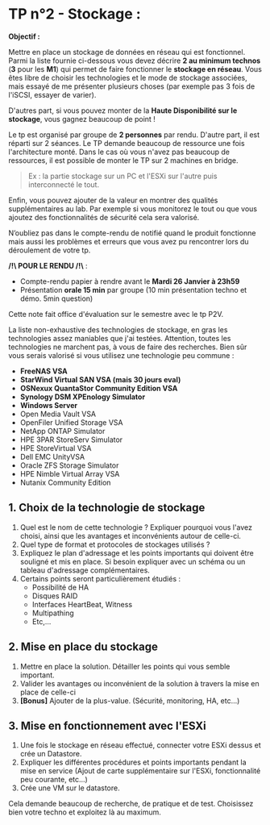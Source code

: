 # TP n°2 - Stockage :

**Objectif :** 

Mettre en place un stockage de données en réseau qui est fonctionnel. Parmi la liste fournie ci-dessous vous devez décrire **2 au minimum technos** (**3** pour les **M1**) qui permet de faire fonctionner le **stockage en réseau**. Vous êtes libre de choisir les technologies et le mode de stockage associées, mais essayé de me présenter plusieurs choses (par exemple pas 3 fois de l'iSCSI, essayer de varier).

D'autres part, si vous pouvez monter de la **Haute Disponibilité sur le stockage**, vous gagnez beaucoup de point !

Le tp est organisé par groupe de **2 personnes** par rendu. D'autre part, il est réparti sur 2 séances. Le TP demande beaucoup de ressource une fois l'architecture monté. Dans le cas où vous n'avez pas beaucoup de ressources, il est possible de monter le TP sur 2 machines en bridge. 

>Ex : la partie stockage sur un PC et l'ESXi sur l'autre puis interconnecté le tout.

Enfin, vous pouvez ajouter de la valeur en montrer des qualités supplémentaires au lab. Par exemple si vous monitorez le tout ou que vous ajoutez des fonctionnalités de sécurité cela sera valorisé.

N’oubliez pas dans le compte-rendu de notifié quand le produit fonctionne mais aussi les problèmes et erreurs que vous avez pu rencontrer lors du déroulement de votre tp. 

**/!\ POUR LE RENDU /!\\** : 
- Compte-rendu papier à rendre avant le **Mardi 26 Janvier à 23h59**
- Présentation **orale 15 min** par groupe (10 min présentation techno et démo. 5min question)

Cette note fait office d'évaluation sur le semestre avec le tp P2V.

La liste non-exhaustive des technologies de stockage, en gras les technologies assez maniables que j'ai testées. Attention, toutes les technologies ne marchent pas, à vous de faire des recherches. Bien sûr vous serais valorisé si vous utilisez une technologie peu commune :

- **FreeNAS VSA** 
- **StarWind Virtual SAN VSA (mais 30 jours eval)** 
- **OSNexux QuantaStor Community Edition VSA**  
- **Synology DSM XPEnology Simulator** 
- **Windows Server**
- Open Media Vault VSA 
- OpenFiler Unified Storage VSA 
- NetApp ONTAP Simulator 
- HPE 3PAR StoreServ Simulator
- HPE StoreVirtual VSA 
- Dell EMC UnityVSA  
- Oracle ZFS Storage Simulator 
- HPE Nimble Virtual Array VSA 
- Nutanix Community Edition  

## 1. Choix de la technologie de stockage

1. Quel est le nom de cette technologie ? Expliquer pourquoi vous l'avez choisi, ainsi que les avantages et inconvénients autour de celle-ci.
2. Quel type de format et protocoles de stockages utilisés ?
3. Expliquez le plan d'adressage et les points importants qui doivent être souligné et mis en place. Si besoin expliquer avec un schéma ou un tableau d'adressage complémentaires. 
4. Certains points seront particulièrement étudiés :
    - Possibilité de HA
    - Disques RAID
    - Interfaces HeartBeat, Witness
    - Multipathing
    - Etc,...

## 2. Mise en place du stockage

1. Mettre en place la solution. Détailler les points qui vous semble important.
2. Valider les avantages ou inconvénient de la solution à travers la mise en place de celle-ci
3. **[Bonus]** Ajouter de la plus-value. (Sécurité, monitoring, HA, etc...)

## 3. Mise en fonctionnement avec l'ESXi

1. Une fois le stockage en réseau effectué, connecter votre ESXi dessus et crée un Datastore. 
2. Expliquer les différentes procédures et points importants pendant la mise en service (Ajout de carte supplémentaire sur l'ESXi, fonctionnalité peu courante, etc...) 
3. Crée une VM sur le datastore.

Cela demande beaucoup de recherche, de pratique et de test. Choisissez bien votre techno et exploitez là au maximum.
